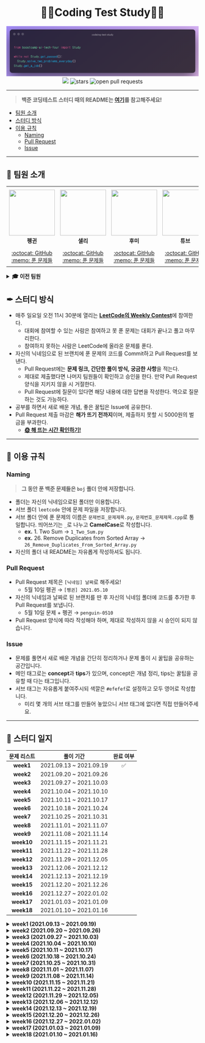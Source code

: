 <div align="center">
  <h1>👨‍💻Coding Test Study👩‍💻</h1>
  <img src='./logo.png' alt='logo'>
  <br/>
  <a href="https://hits.seeyoufarm.com"><img src="https://hits.seeyoufarm.com/api/count/incr/badge.svg?url=https%3A%2F%2Fgithub.com%2Fboostcamp-ai-tech-4%2Fcoding-test-study&count_bg=%2379C83D&title_bg=%23555555&icon=&icon_color=%23E7E7E7&title=hits&edge_flat=false"/></a>
  <img src="https://img.shields.io/github/stars/boostcamp-ai-tech-4/coding-test-study" alt="stars"/>
  <img src="https://img.shields.io/github/issues-pr/boostcamp-ai-tech-4/coding-test-study" alt="open pull requests"/>
</div>

---

> **백준 코딩테스트 스터디 때의 README는 [여기](/README_BOJ.md)를 참고해주세요!**

- [팀원 소개](#-팀원-소개)
- [스터디 방식](#-스터디-방식)
- [이용 규칙](#-이용-규칙)
  - [Naming](#naming)
  - [Pull Request](#pull-request)
  - [Issue](#issue)

---

## 👋 팀원 소개

<table>
    <tr height="160px">
        <td align="center" width="150px">
            <a href="https://github.com/CoodingPenguin"><img height="120px" width="120px" src="https://avatars.githubusercontent.com/u/37505775?s=460&u=44732fef53503e63d47192ce5c2de747eff5f0c6&v=4"/></a>
            <br />
            <strong>펭귄</strong>
        </td>
        <td align="center" width="150px">
            <a href="https://github.com/bsm8734"><img height="120px" width="120px" src="https://avatars.githubusercontent.com/u/35002768?s=460&v=4"/></a>
            <br />
            <strong>샐리</strong>
        </td>
        <td align="center" width="150px">
            <a href="https://github.com/opijae"><img height="120px" width="120px" src="https://avatars.githubusercontent.com/u/26226101?v=4"/></a>
            <br />
            <strong>후미</strong>
        </td>
        <td align="center" width="150px">
            <a href="https://github.com/peacecheejecake"><img height="120px" width="120px" src="https://avatars.githubusercontent.com/u/29668380?v=4"/></a>
            <br />
            <strong>튜브</strong>
        </td>
    </tr>
    <tr height="50px">
        <td align="center">
            <a href="https://github.com/coodingpenguin">:octocat: GitHub</a>
            <br />
            <a href="./coodingpenguin">:memo: 푼 문제들</a>
        </td>
        <td align="center">
            <a href="https://github.com/bsm8734">:octocat: GitHub</a>
            <br />
            <a href="./sally">:memo: 푼 문제들</a>
        <td align="center">
            <a href="https://github.com/opijae">:octocat: GitHub</a>
            <br />
            <a href="./opijae">:memo: 푼 문제들</a>
        </td>
        <td align="center">
            <a href="https://github.com/peacecheejecake">:octocat: GitHub</a>
            <br />
            <a href="./peacecheejecake">:memo: 푼 문제들</a>
        </td>
    </tr>
</table>

<details>
    <summary><strong>🎓 이전 팀원</strong></summary>
    <br/>
    <table>
        <tr height="160px">
            <td align="center" width="150px">
                <a href="https://github.com/changwoomon"><img height="120px" width="120px" src="https://avatars.githubusercontent.com/u/59998179?s=460&u=3a7c94b4d803a79b0bd947e184838607f0bf18c7&v=4"/></a>
                <br />
                <strong>원딜</strong>
            </td>
          <td align="center" width="150px">
            <a href="https://github.com/osmosm7"><img height="120px" width="120px" src="https://avatars.githubusercontent.com/u/48181287?v=4"/></a>
            <br />
            <strong>구너</strong>
          </td>
          <td align="center" width="150px">
            <a href="hhttps://github.com/dkswndms4782"><img height="120px" width="120px" src="https://avatars.githubusercontent.com/u/59716219?v=4"/></a>
            <br />
            <strong>감자</strong>
          </td>
      </tr>
        <tr height="50px">
            <td align="center">
                <a href="https://github.com/changwoomon">:octocat: GitHub</a>
                <br />
                <a href="./changwoomon">:memo: 푼 문제들</a>
            </td>
            <td align="center">
              <a href="https://github.com/osmosm7">:octocat: GitHub</a>
              <br />
              <a href="./osmosm7">:memo: 푼 문제들</a>
            </td>
            <td align="center">
              <a href="https://github.com/dkswndms4782">:octocat: GitHub</a>
              <br />
              <a href="./dkswndms4782">:memo: 푼 문제들</a>
            </td>
        </tr>
    </table>
</details>

## ✒ 스터디 방식

- 매주 일요일 오전 11시 30분에 열리는 <strong>[LeetCode의 Weekly Contest](https://leetcode.com/contest/)</strong>에 참여한다.
  - 대회에 참여할 수 있는 사람은 참여하고 못 푼 문제는 대회가 끝나고 풀고 마무리한다.
  - 참여하지 못하는 사람은 LeetCode에 올라온 문제를 푼다.
- 자신의 닉네임으로 된 브랜치에 푼 문제의 코드를 Commit하고 Pull Request를 보낸다.
  - Pull Request에는 **문제 링크, 간단한 풀이 방식, 궁금한 사항**을 적는다.
  - 제대로 제출했다면 나머지 팀원들이 확인하고 승인을 한다. 만약 Pull Request 양식을 지키지 않을 시 거절한다.
  - Pull Request에 질문이 있다면 해당 내용에 대한 답변을 작성한다. 역으로 질문하는 것도 가능하다.
- 공부를 하면서 새로 배운 개념, 좋은 꿀팁은 Issue에 공유한다.
- Pull Request 제출 마감은 **해가 뜨기 전까지**이며, 제출하지 못할 시 5000원의 벌금을 부과한다.
  - **[🌞 해 뜨는 시간 확인하기!](https://www.google.com/search?q=%EC%9D%BC%EC%B6%9C%EC%8B%9C%EA%B0%84)**

---

## 📌 이용 규칙

### Naming

> **그 동안 푼 백준 문제들은 `boj` 폴더 안에 저장합니다.**

- 폴더는 자신의 닉네임으로된 폴더만 이용합니다.
- 서브 폴더 `leetcode` 안에 문제 파일을 저장합니다.
- 서브 폴더 안에 푼 문제의 이름은 `문제번호_문제제목.py`, `문제번호_문제제목.cpp`로 통일합니다. 띄어쓰기는 `_`로 나누고 **CamelCase**로 작성합니다.
  - **ex.** 1. Two Sum → `1_Two_Sum.py`
  - **ex.** 26. Remove Duplicates from Sorted Array → `26_Remove_Duplicates_From_Sorted_Array.py`
- 자신의 폴더 내 README는 자유롭게 작성하셔도 됩니다.

### Pull Request

- Pull Request 제목은 `[닉네임] 날짜`로 해주세요!
  - 5월 10일 펭귄 → `[펭귄] 2021.05.10`
- 자신의 닉네임과 날짜로 된 브랜치를 딴 후 자신의 닉네임 폴더에 코드를 추가한 후 Pull Request를 보냅니다.
  - 5월 10일 문제 + 펭귄 → `penguin-0510`
- Pull Request 양식에 따라 작성해야 하며, 제대로 작성하지 않을 시 승인이 되지 않습니다.

### Issue

- 문제를 풀면서 새로 배운 개념을 간단히 정리하거나 문제 풀이 시 꿀팁을 공유하는 공간입니다.
- 메인 태그로는 **concept**과 **tips**가 있으며, concept은 개념 정리, tips는 꿀팁을 공유할 때 다는 태그입니다.
- 서브 태그는 자유롭게 붙여주시되 색깔은 `#efefef`로 설정하고 모두 영어로 작성합니다.
  - 미리 몇 개의 서브 태그를 만들어 놓았으니 서브 태그에 없다면 직접 만들어주세요.

---

## 📝 스터디 일지

| 문제 리스트 | 풀이 기간 | 완료 여부 |
| :------: | :-----: | :-----: |
| **week1** | 2021.09.13 ~ 2021.09.19 | ✅ |
| **week2** | 2021.09.20 ~ 2021.09.26 | |
| **week3** | 2021.09.27 ~ 2021.10.03 | |
| **week4** | 2021.10.04 ~ 2021.10.10 | |
| **week5** | 2021.10.11 ~ 2021.10.17 | |
| **week6** | 2021.10.18 ~ 2021.10.24 | |
| **week7** | 2021.10.25 ~ 2021.10.31 | |
| **week8** | 2021.11.01 ~ 2021.11.07 | |
| **week9** | 2021.11.08 ~ 2021.11.14 | |
| **week10** | 2021.11.15 ~ 2021.11.21 | |
| **week11** | 2021.11.22 ~ 2021.11.28 | |
| **week12** | 2021.11.29 ~ 2021.12.05 | |
| **week13** | 2021.12.06 ~ 2021.12.12 | |
| **week14** | 2021.12.13 ~ 2021.12.19 | |
| **week15** | 2021.12.20 ~ 2021.12.26 | |
| **week16** | 2021.12.27 ~ 2022.01.02 | |
| **week17** | 2021.01.03 ~ 2021.01.09 | |
| **week18** | 2021.01.10 ~ 2021.01.16 | |


<details markdown="1">
<summary><strong>week1 (2021.09.13 ~ 2021.09.19)</summary></strong>

<br/>

| 문제번호 | 문제이름 | 문제유형 | 난이도 |
| :-: | :-: | :-: | :-: |
| [1](https://leetcode.com/problems/two-sum/) | [Two Sum](https://leetcode.com/problems/two-sum/) | Array | <span style="color:green">Easy</span> |
| [121](https://leetcode.com/problems/best-time-to-buy-and-sell-stock/) | [Best Time to Buy and Sell Stock](https://leetcode.com/problems/best-time-to-buy-and-sell-stock/) | Array | <span style="color:green">Easy</span> |
| [217](https://leetcode.com/problems/contains-duplicate/) | [Contains Duplicate](https://leetcode.com/problems/contains-duplicate/) | Array | <span style="color:green">Easy</span> |
| [238](https://leetcode.com/problems/product-of-array-except-self/) | [Product of Array Except Self](https://leetcode.com/problems/product-of-array-except-self/) | Array | <span style="color:green">Easy</span> |

</details>

<details markdown="1">
<summary><strong>week2 (2021.09.20 ~ 2021.09.26)</summary></strong>

<br/>

| 문제번호 | 문제이름 | 문제유형 | 난이도 |
| :-: | :-: | :-: | :-: |
| [338](https://leetcode.com/problems/counting-bits/) | [Counting Bits](https://leetcode.com/problems/counting-bits/) | Binary | <span style="color:green">Easy</span> |
| [1143](https://leetcode.com/problems/longest-common-subsequence/) | [Longest Common Subsequence](https://leetcode.com/problems/longest-common-subsequence/) | Dynamic Programming | <span style="color:orange">Medium</span> |
| [253](https://leetcode.com/problems/meeting-rooms-ii/) | [Meeting Rooms II](https://leetcode.com/problems/meeting-rooms-ii/) | Interval | <span style="color:orange">Medium</span> |
| [323](https://leetcode.com/problems/number-of-connected-components-in-an-undirected-graph/) | [Number of Connected Components in an Undirected Graph](https://leetcode.com/problems/number-of-connected-components-in-an-undirected-graph/) | Graph | <span style="color:orange">Medium</span> |

</details>

<details markdown="1">
<summary><strong>week3 (2021.09.27 ~ 2021.10.03)</summary></strong>

<br/>

| 문제번호 | 문제이름 | 문제유형 | 난이도 |
| :-: | :-: | :-: | :-: |
| [20](https://leetcode.com/problems/valid-parentheses/) | [Valid Parentheses](https://leetcode.com/problems/valid-parentheses/) | String | <span style="color:green">Easy</span> |
| [128](https://leetcode.com/problems/longest-consecutive-sequence/) | [Longest Consecutive Sequence](https://leetcode.com/problems/longest-consecutive-sequence/) | Graph | <span style="color:orange">Medium</span> |
| [55](https://leetcode.com/problems/jump-game/) | [Jump Game](https://leetcode.com/problems/jump-game/) | Dynamic Programming | <span style="color:orange">Medium</span> |
| [39](https://leetcode.com/problems/combination-sum-iv/) | [Combination Sum](https://leetcode.com/problems/combination-sum-iv/) | Dynamic Programming | <span style="color:orange">Medium</span> |

</details>

<details markdown="1">
<summary><strong>week4 (2021.10.04 ~ 2021.10.10)</summary></strong>

<br/>

| 문제번호 | 문제이름 | 문제유형 | 난이도 |
| :-: | :-: | :-: | :-: |
| [190](https://leetcode.com/problems/reverse-bits/) | [Reverse Bits](https://leetcode.com/problems/reverse-bits/) | Binary | <span style="color:green">Easy</span> |
| [98](https://leetcode.com/problems/validate-binary-search-tree/) | [Validate Binary Search Tree](https://leetcode.com/problems/validate-binary-search-tree/) | Tree | <span style="color:orange">Medium</span> |
| [143](https://leetcode.com/problems/reorder-list/) | [Reorder List](https://leetcode.com/problems/reorder-list/) | Linked List | <span style="color:orange">Medium</span> |
| [79](https://leetcode.com/problems/word-search/) | [Word Search](https://leetcode.com/problems/word-search/) | Matrix | <span style="color:orange">Medium</span> |

</details>

<details markdown="1">
<summary><strong>week5 (2021.10.11 ~ 2021.10.17)</summary></strong>

<br/>

| 문제번호 | 문제이름 | 문제유형 | 난이도 |
| :-: | :-: | :-: | :-: |
| [242](https://leetcode.com/problems/valid-anagram/) | [Valid Anagram](https://leetcode.com/problems/valid-anagram/) | String | <span style="color:green">Easy</span> |
| [435](https://leetcode.com/problems/non-overlapping-intervals/) | [Non-overlapping Intervals](https://leetcode.com/problems/non-overlapping-intervals/) | Interval | <span style="color:orange">Medium</span> |
| [207](https://leetcode.com/problems/course-schedule/) | [Course Schedule](https://leetcode.com/problems/course-schedule/) | Graph | <span style="color:orange">Medium</span> |
| [139](https://leetcode.com/problems/word-break/) | [Word Break Problem](https://leetcode.com/problems/word-break/) | Dynamic Programming | <span style="color:orange">Medium</span> |

</details>

<details markdown="1">
<summary><strong>week6 (2021.10.18 ~ 2021.10.24)</summary></strong>

<br/>

| 문제번호 | 문제이름 | 문제유형 | 난이도 |
| :-: | :-: | :-: | :-: |
| [252](https://leetcode.com/problems/meeting-rooms/) | [Meeting Rooms](https://leetcode.com/problems/meeting-rooms/) | Interval | <span style="color:green">Easy</span> |
| [15](https://leetcode.com/problems/3sum/) | [3Sum](https://leetcode.com/problems/3sum/) | Array | <span style="color:orange">Medium</span> |
| [19](https://leetcode.com/problems/remove-nth-node-from-end-of-list/) | [Remove Nth Node From End Of List](https://leetcode.com/problems/remove-nth-node-from-end-of-list/) | Linked List | <span style="color:orange">Medium</span> |
| [200](https://leetcode.com/problems/number-of-islands/) | [Number of Islands](https://leetcode.com/problems/number-of-islands/) | Graph | <span style="color:orange">Medium</span> |

</details>

<details markdown="1">
<summary><strong>week7 (2021.10.25 ~ 2021.10.31)</summary></strong>

<br/>

| 문제번호 | 문제이름 | 문제유형 | 난이도 |
| :-: | :-: | :-: | :-: |
| [235](https://leetcode.com/problems/lowest-common-ancestor-of-a-binary-search-tree/) | [Lowest Common Ancestor of BST](https://leetcode.com/problems/lowest-common-ancestor-of-a-binary-search-tree/) | Tree | <span style="color:green">Easy</span> |
| [347](https://leetcode.com/problems/top-k-frequent-elements/) | [Top K Frequent Elements](https://leetcode.com/problems/top-k-frequent-elements/) | Heap | <span style="color:orange">Medium</span> |
| [62](https://leetcode.com/problems/unique-paths/) | [Unique Paths](https://leetcode.com/problems/unique-paths/) | Dynamic Programming | <span style="color:orange">Medium</span> |
| [5](https://leetcode.com/problems/longest-palindromic-substring/) | [Longest Palindromic Substring](https://leetcode.com/problems/longest-palindromic-substring/) | String | <span style="color:orange">Medium</span> |

</details>

<details markdown="1">
<summary><strong>week8 (2021.11.01 ~ 2021.11.07)</summary></strong>

<br/>

| 문제번호 | 문제이름 | 문제유형 | 난이도 |
| :-: | :-: | :-: | :-: |
| [21](https://leetcode.com/problems/merge-two-sorted-lists/) | [Merge Two Sorted Lists](https://leetcode.com/problems/merge-two-sorted-lists/) | Linked List | <span style="color:green">Easy</span> |
| [322](https://leetcode.com/problems/coin-change/) | [Coin Change](https://leetcode.com/problems/coin-change/) | Dynamic Programming | <span style="color:orange">Medium</span> |
| [102](https://leetcode.com/problems/binary-tree-level-order-traversal/) | [Binary Tree Level Order Traversal](https://leetcode.com/problems/binary-tree-level-order-traversal/) | Tree | <span style="color:orange">Medium</span> |
| [230](https://leetcode.com/problems/kth-smallest-element-in-a-bst/) | [Kth Smallest Element in a BST](https://leetcode.com/problems/kth-smallest-element-in-a-bst/) | Tree | <span style="color:orange">Medium</span> |

</details>

<details markdown="1">
<summary><strong>week9 (2021.11.08 ~ 2021.11.14)</summary></strong>

<br/>

| 문제번호 | 문제이름 | 문제유형 | 난이도 |
| :-: | :-: | :-: | :-: |
| [226](https://leetcode.com/problems/invert-binary-tree/) | [Invert/Flip Binary Tree](https://leetcode.com/problems/invert-binary-tree/) | Tree | <span style="color:green">Easy</span> |
| [647](https://leetcode.com/problems/palindromic-substrings/) | [Palindromic Substrings](https://leetcode.com/problems/palindromic-substrings/) | String | <span style="color:orange">Medium</span> |
| [105](https://leetcode.com/problems/construct-binary-tree-from-preorder-and-inorder-traversal/) | [Construct Binary Tree from Preorder and Inorder Traversal](https://leetcode.com/problems/construct-binary-tree-from-preorder-and-inorder-traversal/) | Tree | <span style="color:orange">Medium</span> |
| [91](https://leetcode.com/problems/decode-ways/) | [Decode Ways](https://leetcode.com/problems/decode-ways/) | Dynamic Programming | <span style="color:orange">Medium</span> |

</details>

<details markdown="1">
<summary><strong>week10 (2021.11.15 ~ 2021.11.21)</summary></strong>

<br/>

| 문제번호 | 문제이름 | 문제유형 | 난이도 |
| :-: | :-: | :-: | :-: |
| [104](https://leetcode.com/problems/maximum-depth-of-binary-tree/) | [Maximum Depth of Binary Tree](https://leetcode.com/problems/maximum-depth-of-binary-tree/) | Tree | <span style="color:green">Easy</span> |
| [208](https://leetcode.com/problems/implement-trie-prefix-tree/) | [Implement Trie (Prefix Tree)](https://leetcode.com/problems/implement-trie-prefix-tree/) | Tree | <span style="color:orange">Medium</span> |
| [424](https://leetcode.com/problems/longest-repeating-character-replacement/) | [Longest Repeating Character Replacement](https://leetcode.com/problems/longest-repeating-character-replacement/) | String | <span style="color:orange">Medium</span> |
| [206](https://leetcode.com/problems/reverse-linked-list/) | [Reverse a Linked List](https://leetcode.com/problems/reverse-linked-list/) | Linked List | <span style="color:orange">Medium</span> |

</details>

<details markdown="1">
<summary><strong>week11 (2021.11.22 ~ 2021.11.28)</summary></strong>

<br/>

| 문제번호 | 문제이름 | 문제유형 | 난이도 |
| :-: | :-: | :-: | :-: |
| [268](https://leetcode.com/problems/missing-number/) | [Missing Number](https://leetcode.com/problems/missing-number/) | Binary | <span style="color:green">Easy</span> |
| [211](https://leetcode.com/problems/add-and-search-word-data-structure-design/) | [Add and Search Word](https://leetcode.com/problems/add-and-search-word-data-structure-design/) | Tree | <span style="color:orange">Medium</span> |
| [57](https://leetcode.com/problems/insert-interval/) | [Insert Interval](https://leetcode.com/problems/insert-interval/) | Interval | <span style="color:orange">Medium</span> |
| [23](https://leetcode.com/problems/merge-k-sorted-lists/) | [Merge K Sorted Lists](https://leetcode.com/problems/merge-k-sorted-lists/) | Heap | <span style="color:red">Hard</span> |

</details>

<details markdown="1">
<summary><strong>week12 (2021.11.29 ~ 2021.12.05)</summary></strong>

<br/>

| 문제번호 | 문제이름 | 문제유형 | 난이도 |
| :-: | :-: | :-: | :-: |
| [100](https://leetcode.com/problems/same-tree/) | [Same Tree](https://leetcode.com/problems/same-tree/) | Tree | <span style="color:green">Easy</span> |
| [48](https://leetcode.com/problems/rotate-image/) | [Rotate Image](https://leetcode.com/problems/rotate-image/) | Matrix | <span style="color:orange">Medium</span> |
| [271](https://leetcode.com/problems/encode-and-decode-strings/) | [Encode and Decode Strings](https://leetcode.com/problems/encode-and-decode-strings/) | String | <span style="color:orange">Medium</span> |
| [76](https://leetcode.com/problems/minimum-window-substring/) | [Minimum Window Substring](https://leetcode.com/problems/minimum-window-substring/) | String | <span style="color:red">Hard</span> |

</details>

<details markdown="1">
<summary><strong>week13 (2021.12.06 ~ 2021.12.12)</summary></strong>

<br/>

| 문제번호 | 문제이름 | 문제유형 | 난이도 |
| :-: | :-: | :-: | :-: |
| [125](https://leetcode.com/problems/valid-palindrome/) | [Valid Palindrome](https://leetcode.com/problems/valid-palindrome/) | String | <span style="color:green">Easy</span> |
| [133](https://leetcode.com/problems/clone-graph/) | [Clone Graph](https://leetcode.com/problems/clone-graph/) | Graph | <span style="color:orange">Medium</span> |
| [49](https://leetcode.com/problems/group-anagrams/) | [Group Anagrams](https://leetcode.com/problems/group-anagrams/) | String | <span style="color:orange">Medium</span> |
| [124](https://leetcode.com/problems/binary-tree-maximum-path-sum/) | [Binary Tree Maximum Path Sum](https://leetcode.com/problems/binary-tree-maximum-path-sum/) | Tree | <span style="color:red">Hard</span> |

</details>

<details markdown="1">
<summary><strong>week14 (2021.12.13 ~ 2021.12.19)</summary></strong>

<br/>

| 문제번호 | 문제이름 | 문제유형 | 난이도 |
| :-: | :-: | :-: | :-: |
| [191](https://leetcode.com/problems/number-of-1-bits/) | [Number of 1 Bits](https://leetcode.com/problems/number-of-1-bits/) | Binary | <span style="color:green">Easy</span> |
| [417](https://leetcode.com/problems/pacific-atlantic-water-flow/) | [Pacific Atlantic Water Flow](https://leetcode.com/problems/pacific-atlantic-water-flow/) | Graph | <span style="color:orange">Medium</span> |
| [11](https://leetcode.com/problems/container-with-most-water/) | [Container With Most Water](https://leetcode.com/problems/container-with-most-water/) | Array | <span style="color:orange">Medium</span> |
| [23](https://leetcode.com/problems/merge-k-sorted-lists/) | [Merge K Sorted Lists](https://leetcode.com/problems/merge-k-sorted-lists/) | Linked List | <span style="color:red">Hard</span> |

</details>

<details markdown="1">
<summary><strong>week15 (2021.12.20 ~ 2021.12.26)</summary></strong>

<br/>

| 문제번호 | 문제이름 | 문제유형 | 난이도 |
| :-: | :-: | :-: | :-: |
| [70](https://leetcode.com/problems/climbing-stairs/) | [Climbing Stairs](https://leetcode.com/problems/climbing-stairs/) | Dynamic Programming | <span style="color:green">Easy</span> |
| [54](https://leetcode.com/problems/spiral-matrix/) | [Spiral Matrix](https://leetcode.com/problems/spiral-matrix/) | Matrix | <span style="color:orange">Medium</span> |
| [3](https://leetcode.com/problems/longest-substring-without-repeating-characters/) | [Longest Substring Without Repeating Characters](https://leetcode.com/problems/longest-substring-without-repeating-characters/) | String | <span style="color:orange">Medium</span> |
| [295](https://leetcode.com/problems/find-median-from-data-stream/) | [Find Median from Data Stream](https://leetcode.com/problems/find-median-from-data-stream/) | Heap | <span style="color:red">Hard</span> |

</details>

<details markdown="1">
<summary><strong>week16 (2021.12.27 ~ 2022.01.02)</summary></strong>

<br/>

| 문제번호 | 문제이름 | 문제유형 | 난이도 |
| :-: | :-: | :-: | :-: |
| [572](https://leetcode.com/problems/subtree-of-another-tree/) | [Subtree of Another Tree](https://leetcode.com/problems/subtree-of-another-tree/) | Tree | <span style="color:green">Easy</span> |
| [141](https://leetcode.com/problems/linked-list-cycle/) | [Detect Cycle in a Linked List](https://leetcode.com/problems/linked-list-cycle/) | Linked List | <span style="color:orange">Medium</span> |
| [213](https://leetcode.com/problems/house-robber-ii/) | [House Robber II](https://leetcode.com/problems/house-robber-ii/) | Dynamic Programming | <span style="color:orange">Medium</span> |
| [269](https://leetcode.com/problems/alien-dictionary/) | [Alien Dictionary](https://leetcode.com/problems/alien-dictionary/) | Graph | <span style="color:red">Hard</span> |

</details>

<details markdown="1">
<summary><strong>week17 (2021.01.03 ~ 2021.01.09)</summary></strong>

<br/>

| 문제번호 | 문제이름 | 문제유형 | 난이도 |
| :-: | :-: | :-: | :-: |
| [73](https://leetcode.com/problems/set-matrix-zeroes/) | [Set Matrix Zeroes](https://leetcode.com/problems/set-matrix-zeroes/) | Matrix | <span style="color:orange">Medium</span> |
| [198](https://leetcode.com/problems/house-robber/) | [House Robber](https://leetcode.com/problems/house-robber/) | Dynamic Programming | <span style="color:orange">Medium</span> |
| [300](https://leetcode.com/problems/longest-increasing-subsequence/) | [Longest Increasing Subsequence](https://leetcode.com/problems/longest-increasing-subsequence/) | Dynamic Programming | <span style="color:orange">Medium</span> |
| [212](https://leetcode.com/problems/word-search-ii/) | [Word Search II](https://leetcode.com/problems/word-search-ii/) | Tree | <span style="color:red">Hard</span> |

</details>

<details markdown="1">
<summary><strong>week18 (2021.01.10 ~ 2021.01.16)</summary></strong>

<br/>

| 문제번호 | 문제이름 | 문제유형 | 난이도 |
| :-: | :-: | :-: | :-: |
| [261](https://leetcode.com/problems/graph-valid-tree/) | [Graph Valid Tree](https://leetcode.com/problems/graph-valid-tree/) | Graph | <span style="color:orange">Medium</span> |
| [56](https://leetcode.com/problems/merge-intervals/) | [Merge Intervals](https://leetcode.com/problems/merge-intervals/) | Interval | <span style="color:orange">Medium</span> |
| [371](https://leetcode.com/problems/sum-of-two-integers/) | [Sum of Two Integers](https://leetcode.com/problems/sum-of-two-integers/) | Binary | <span style="color:orange">Medium</span> |
| [297](https://leetcode.com/problems/serialize-and-deserialize-binary-tree/) | [Serialize and Deserialize Binary Tree](https://leetcode.com/problems/serialize-and-deserialize-binary-tree/) | Tree | <span style="color:red">Hard</span> |

</details>

